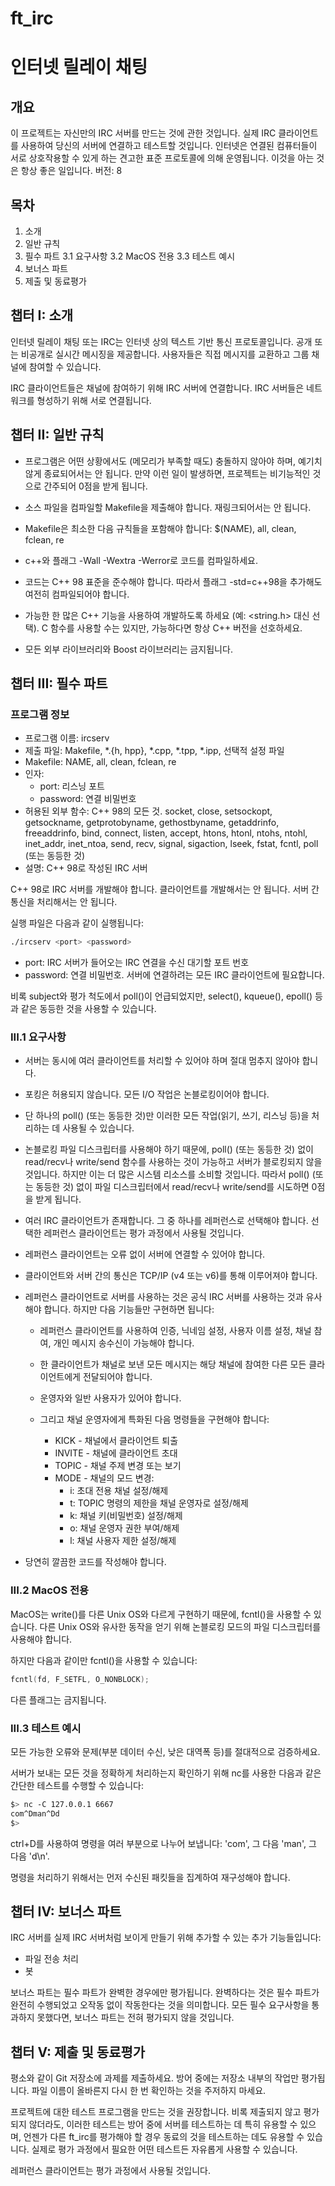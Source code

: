 # ft_irc
# 인터넷 릴레이 채팅

## 개요
이 프로젝트는 자신만의 IRC 서버를 만드는 것에 관한 것입니다.
실제 IRC 클라이언트를 사용하여 당신의 서버에 연결하고 테스트할 것입니다.
인터넷은 연결된 컴퓨터들이 서로 상호작용할 수 있게 하는 견고한 표준 프로토콜에 의해 운영됩니다.
이것을 아는 것은 항상 좋은 일입니다.
버전: 8

## 목차
1. 소개
2. 일반 규칙
3. 필수 파트
   3.1 요구사항
   3.2 MacOS 전용
   3.3 테스트 예시
4. 보너스 파트
5. 제출 및 동료평가

## 챕터 I: 소개
인터넷 릴레이 채팅 또는 IRC는 인터넷 상의 텍스트 기반 통신 프로토콜입니다.
공개 또는 비공개로 실시간 메시징을 제공합니다. 사용자들은 직접 메시지를 교환하고 그룹 채널에 참여할 수 있습니다.

IRC 클라이언트들은 채널에 참여하기 위해 IRC 서버에 연결합니다. IRC 서버들은 네트워크를 형성하기 위해 서로 연결됩니다.

## 챕터 II: 일반 규칙
* 프로그램은 어떤 상황에서도 (메모리가 부족할 때도) 충돌하지 않아야 하며, 예기치 않게 종료되어서는 안 됩니다.
  만약 이런 일이 발생하면, 프로젝트는 비기능적인 것으로 간주되어 0점을 받게 됩니다.

* 소스 파일을 컴파일할 Makefile을 제출해야 합니다. 재링크되어서는 안 됩니다.

* Makefile은 최소한 다음 규칙들을 포함해야 합니다:
  $(NAME), all, clean, fclean, re

* c++와 플래그 -Wall -Wextra -Werror로 코드를 컴파일하세요.

* 코드는 C++ 98 표준을 준수해야 합니다. 따라서 플래그 -std=c++98을 추가해도 여전히 컴파일되어야 합니다.

* 가능한 한 많은 C++ 기능을 사용하여 개발하도록 하세요 (예: <string.h> 대신 <cstring> 선택). C 함수를 사용할 수는 있지만, 가능하다면 항상 C++ 버전을 선호하세요.

* 모든 외부 라이브러리와 Boost 라이브러리는 금지됩니다.

## 챕터 III: 필수 파트

### 프로그램 정보
* 프로그램 이름: ircserv
* 제출 파일: Makefile, *.{h, hpp}, *.cpp, *.tpp, *.ipp, 선택적 설정 파일
* Makefile: NAME, all, clean, fclean, re
* 인자: 
  - port: 리스닝 포트
  - password: 연결 비밀번호
* 허용된 외부 함수: 
  C++ 98의 모든 것.
  socket, close, setsockopt, getsockname,
  getprotobyname, gethostbyname, getaddrinfo,
  freeaddrinfo, bind, connect, listen, accept, htons,
  htonl, ntohs, ntohl, inet_addr, inet_ntoa, send,
  recv, signal, sigaction, lseek, fstat, fcntl, poll
  (또는 동등한 것)
* 설명: C++ 98로 작성된 IRC 서버

C++ 98로 IRC 서버를 개발해야 합니다.
클라이언트를 개발해서는 안 됩니다.
서버 간 통신을 처리해서는 안 됩니다.

실행 파일은 다음과 같이 실행됩니다:
```bash
./ircserv <port> <password>
```

* port: IRC 서버가 들어오는 IRC 연결을 수신 대기할 포트 번호
* password: 연결 비밀번호. 서버에 연결하려는 모든 IRC 클라이언트에 필요합니다.

비록 subject와 평가 척도에서 poll()이 언급되었지만,
select(), kqueue(), epoll() 등과 같은 동등한 것을 사용할 수 있습니다.

### III.1 요구사항

* 서버는 동시에 여러 클라이언트를 처리할 수 있어야 하며 절대 멈추지 않아야 합니다.

* 포킹은 허용되지 않습니다. 모든 I/O 작업은 논블로킹이어야 합니다.

* 단 하나의 poll() (또는 동등한 것)만 이러한 모든 작업(읽기, 쓰기, 리스닝 등)을 처리하는 데 사용될 수 있습니다.

* 논블로킹 파일 디스크립터를 사용해야 하기 때문에, poll() (또는 동등한 것) 없이 
  read/recv나 write/send 함수를 사용하는 것이 가능하고 서버가 블로킹되지 않을 것입니다.
  하지만 이는 더 많은 시스템 리소스를 소비할 것입니다.
  따라서 poll() (또는 동등한 것) 없이 파일 디스크립터에서 read/recv나 write/send를 
  시도하면 0점을 받게 됩니다.

* 여러 IRC 클라이언트가 존재합니다. 그 중 하나를 레퍼런스로 선택해야 합니다. 
  선택한 레퍼런스 클라이언트는 평가 과정에서 사용될 것입니다.

* 레퍼런스 클라이언트는 오류 없이 서버에 연결할 수 있어야 합니다.

* 클라이언트와 서버 간의 통신은 TCP/IP (v4 또는 v6)를 통해 이루어져야 합니다.

* 레퍼런스 클라이언트로 서버를 사용하는 것은 공식 IRC 서버를 사용하는 것과 유사해야 합니다.
  하지만 다음 기능들만 구현하면 됩니다:

  * 레퍼런스 클라이언트를 사용하여 인증, 닉네임 설정, 사용자 이름 설정, 채널 참여, 
    개인 메시지 송수신이 가능해야 합니다.
  
  * 한 클라이언트가 채널로 보낸 모든 메시지는 해당 채널에 참여한 다른 모든 클라이언트에게
    전달되어야 합니다.
  
  * 운영자와 일반 사용자가 있어야 합니다.
  
  * 그리고 채널 운영자에게 특화된 다음 명령들을 구현해야 합니다:
    * KICK - 채널에서 클라이언트 퇴출
    * INVITE - 채널에 클라이언트 초대
    * TOPIC - 채널 주제 변경 또는 보기
    * MODE - 채널의 모드 변경:
      - i: 초대 전용 채널 설정/해제
      - t: TOPIC 명령의 제한을 채널 운영자로 설정/해제
      - k: 채널 키(비밀번호) 설정/해제
      - o: 채널 운영자 권한 부여/해제
      - l: 채널 사용자 제한 설정/해제

* 당연히 깔끔한 코드를 작성해야 합니다.

### III.2 MacOS 전용

MacOS는 write()를 다른 Unix OS와 다르게 구현하기 때문에, 
fcntl()을 사용할 수 있습니다.
다른 Unix OS와 유사한 동작을 얻기 위해 논블로킹 모드의 파일 디스크립터를 사용해야 합니다.

하지만 다음과 같이만 fcntl()을 사용할 수 있습니다:
```c
fcntl(fd, F_SETFL, O_NONBLOCK);
```
다른 플래그는 금지됩니다.

### III.3 테스트 예시

모든 가능한 오류와 문제(부분 데이터 수신, 낮은 대역폭 등)를 절대적으로 검증하세요.

서버가 보내는 모든 것을 정확하게 처리하는지 확인하기 위해 nc를 사용한 다음과 같은 간단한 
테스트를 수행할 수 있습니다:

```bash
$> nc -C 127.0.0.1 6667
com^Dman^Dd
$>
```

ctrl+D를 사용하여 명령을 여러 부분으로 나누어 보냅니다: 'com', 그 다음 'man', 그 다음 'd\n'.

명령을 처리하기 위해서는 먼저 수신된 패킷들을 집계하여 재구성해야 합니다.

## 챕터 IV: 보너스 파트

IRC 서버를 실제 IRC 서버처럼 보이게 만들기 위해 추가할 수 있는 추가 기능들입니다:

* 파일 전송 처리
* 봇

보너스 파트는 필수 파트가 완벽한 경우에만 평가됩니다. 완벽하다는 것은 필수 파트가 완전히 
수행되었고 오작동 없이 작동한다는 것을 의미합니다. 모든 필수 요구사항을 통과하지 못했다면,
보너스 파트는 전혀 평가되지 않을 것입니다.

## 챕터 V: 제출 및 동료평가

평소와 같이 Git 저장소에 과제를 제출하세요. 방어 중에는 저장소 내부의 작업만 평가됩니다.
파일 이름이 올바른지 다시 한 번 확인하는 것을 주저하지 마세요.

프로젝트에 대한 테스트 프로그램을 만드는 것을 권장합니다. 비록 제출되지 않고 평가되지 않더라도, 
이러한 테스트는 방어 중에 서버를 테스트하는 데 특히 유용할 수 있으며, 언젠가 다른 ft_irc를 
평가해야 할 경우 동료의 것을 테스트하는 데도 유용할 수 있습니다. 실제로 평가 과정에서 
필요한 어떤 테스트든 자유롭게 사용할 수 있습니다.

레퍼런스 클라이언트는 평가 과정에서 사용될 것입니다.